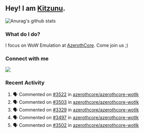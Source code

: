 ## Hey! I am [Kitzunu](https://Github.com/Kitzunu).

![Anurag's github stats](https://github-readme-stats.kitzunu.vercel.app/api?username=Kitzunu&show_icons=true)

### What do I do?

I focus on WoW Emulation at [AzerothCore](https://Github.com/AzerothCore). Come join us ;)

### Connect with me
[![](https://img.shields.io/badge/AzerothCore%20Discord-Connect%20with%20me!-green)](https://discord.com/invite/gkt4y2x)

### Recent Activity

<!--START_SECTION:activity-->
1. 🗣 Commented on [#3522](https://github.com/azerothcore/azerothcore-wotlk/issues/3522) in [azerothcore/azerothcore-wotlk](https://github.com/azerothcore/azerothcore-wotlk)
2. 🗣 Commented on [#3503](https://github.com/azerothcore/azerothcore-wotlk/issues/3503) in [azerothcore/azerothcore-wotlk](https://github.com/azerothcore/azerothcore-wotlk)
3. 🗣 Commented on [#3329](https://github.com/azerothcore/azerothcore-wotlk/issues/3329) in [azerothcore/azerothcore-wotlk](https://github.com/azerothcore/azerothcore-wotlk)
4. 🗣 Commented on [#3497](https://github.com/azerothcore/azerothcore-wotlk/issues/3497) in [azerothcore/azerothcore-wotlk](https://github.com/azerothcore/azerothcore-wotlk)
5. 🗣 Commented on [#3502](https://github.com/azerothcore/azerothcore-wotlk/issues/3502) in [azerothcore/azerothcore-wotlk](https://github.com/azerothcore/azerothcore-wotlk)
<!--END_SECTION:activity-->
